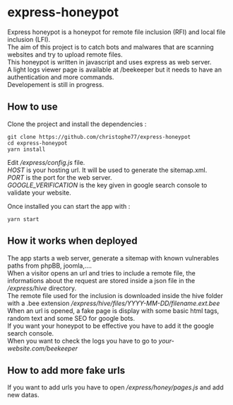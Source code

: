 # express-honeypot

Express honeypot is a honeypot for remote file inclusion (RFI) and local file inclusion (LFI).<br />
The aim of this project is to catch bots and malwares that are scanning websites and try to upload remote files.<br />
This honeypot is written in javascript and uses express as web server.<br />
A light logs viewer page is available at /beekeeper but it needs to have an authentication and more commands.<br />
Developement is still in progress.<br />

## How to use

Clone the project and install the dependencies :<br />

    git clone https://github.com/christophe77/express-honeypot
    cd express-honeypot
    yarn install

Edit _/express/config.js_ file.<br />
_HOST_ is your hosting url. It will be used to generate the sitemap.xml.<br />
_PORT_ is the port for the web server.<br />
_GOOGLE_VERIFICATION_ is the key given in google search console to validate your website.<br />

Once installed you can start the app with :<br />

    yarn start

## How it works when deployed

The app starts a web server, generate a sitemap with known vulnerables paths from phpBB, joomla,....<br />
When a visitor opens an url and tries to include a remote file, the informations about the request are stored inside a json file in the _/express/hive_ directory.<br />
The remote file used for the inclusion is downloaded inside the hive folder with a .bee extension _/express/hive/files/YYYY-MM-DD/filename.ext.bee_<br />
When an url is opened, a fake page is display with some basic html tags, random text and some SEO for google bots.<br />
If you want your honeypot to be effective you have to add it the google search console.<br />
When you want to check the logs you have to go to _your-website.com/beekeeper_<br />

## How to add more fake urls

If you want to add urls you have to open _/express/honey/pages.js_ and add new datas.<br />
